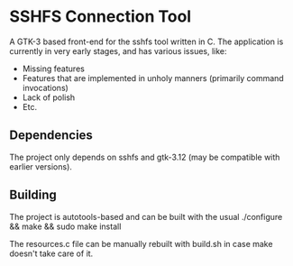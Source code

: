 # SSHFS Connection Tool
A GTK-3 based front-end for the sshfs tool written in C. The application is currently in very early stages, and has various issues, like:
* Missing features
* Features that are implemented in unholy manners (primarily command invocations)
* Lack of polish
* Etc.
## Dependencies
The project only depends on sshfs and gtk-3.12 (may be compatible with earlier versions).
## Building
The project is autotools-based and can be built with the usual
./configure && make && sudo make install

The resources.c file can be manually rebuilt with build.sh in case make doesn't take care of it.
